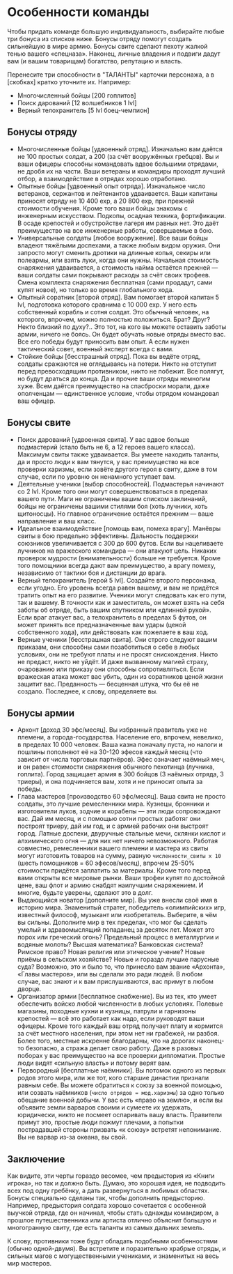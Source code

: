 # Особенности команды

Чтобы придать команде большую индивидуальность, выбирайте любые три бонуса из списков ниже. Бонусы отряду помогут создать сильнейшую в мире армию. Бонусы свите сделают пехоту жалкой тенью вашего «спецназа». Наконец, личные владения и подвиги дадут вам (и вашим товарищам) богатство, репутацию и власть.  

Перенесите три способности в "ТАЛАНТЫ" карточки персонажа, а в [скобках] кратко уточните их. Например:  
- Многочисленный бойцы [200 гоплитов]
- Поиск дарований [12 волшебников 1 lvl]
- Верный телохранитель [5 lvl боец-чемпион]

## Бонусы отряду

- Многочисленные бойцы [удвоенный отряд]. Изначально вам даётся не 100 простых солдат, а 200 (за счёт вооружённых гребцов). Вы и ваши офицеры способны командовать вдвое большими отрядами, не дробя их на части. Ваши ветераны и командиры проходят лучший отбор, а взаимодействие в отрядах хорошо отработано.  
- Опытные бойцы [удвоенный опыт отряда]. Изначальное число ветеранов, сержантов и лейтенантов удваивается. Ваши капитаны приносят отряду не 10 400 exp, а 20 800 exp, при прежней стоимости обучения. Кроме того ваши бойцы знакомы с инженерным искусством. Подкопы, осадная техника, фортификации. В осаде крепостей и обустройстве лагеря им равных нет. Это даёт преимущество на все инженерные работы, совершаемые в бою.  
- Универсальные солдаты [любое вооружение]. Все ваши бойцы владеют тяжёлыми доспехами, а также любым видом оружия. Они запросто могут сменить дротики на длинные копья, секиры или полеармы, или взять луки, когда они нужны. Начальная стоимость снаряжения удваивается, а стоимость найма остаётся прежней — ваши солдаты сами покрывают расходы за счёт своих трофеев. Смена комплекта снаряжения бесплатная (сами продадут, сами купят новое), но только во время глобального хода.  
- Опытный соратник [второй отряд]. Вам помогает второй капитан 5 lvl, подготовка которого сравнима с 10 000 exp. У него есть собственный корабль и сотня солдат. Это обычный человек, на которого, впрочем, можно полностью положиться. Брат? Друг? Некто близкий по духу?.. Это тот, на кого вы можете оставить заботы армии, ничего не боясь. Он будет обучать новые отряды вместо вас. Все его победы будут приносить вам опыт. А если нужен тактический совет, военный эксперт всегда с вами.  
- Стойкие бойцы [бесстрашный отряд]. Пока вы ведёте отряд, солдаты сражаются не оглядываясь на потери. Никто не отступит перед превосходящим противником, никто не побежит. Все полягут, но будут драться до конца. Да и прочие ваши отряды немногим хуже. Всем даётся преимущество на спасброски морали, даже ополченцам — единственное условие, чтобы отрядом командовал ваш офицер.  

## Бонусы свите

- Поиск дарований [удвоенная свита]. У вас вдвое больше подмастерий (стало быть не 6, а 12 героев вашего класса). Максимум свиты также удваивается. Вы умеете находить таланты, да и просто люди к вам тянутся, у вас преимущество на все проверки харизмы, если зовёте другого героя в свиту, даже в том случае, если по уровню он ненамного уступает вам.  
- Деятельные ученики [выбор способностей]. Подмастерья начинают со 2 lvl. Кроме того они могут совершенствоваться в пределах вашего пути. Маги не ограничены вашим списком заклинаний, бойцы не ограничены вашими стилями боя (хоть лучники, хоть щитоносцы). Но главное ограничение остаётся прежним — ваше направление и ваш класс.  
- Идеальное взаимодействие [помощь вам, помеха врагу]. Манёвры свиты в бою предельно эффективны. Дальность поддержки союзников увеличивается с 300 до 600 футов. Если вы нацеливаете лучников на вражеского командира — они атакуют цель. Никаких проверок мудрости (внимательности) больше не требуется. Кроме того помощники всегда дают вам преимущество, а врагу помеху, независимо от тактики боя и дистанции до врага.  
- Верный телохранитель [герой 5 lvl]. Создайте второго персонажа, если угодно. Его уровень всегда равен вашему, и вам не придётся тратить опыт на его развитие. Ученики могут следовать как его пути, так и вашему. В точности как и заместитель, он может взять на себя заботы об отряде, быть вашим спутником или «длинной рукой». Если враг атакует вас, а телохранитель в пределах 5 футов, он может принять все предназначенные вам удары (ценой собственного хода), или действовать как пожелаете в ваш ход.
- Верные ученики [бесстрашная свита]. Они строго следуют вашим приказам, они способны сами позаботиться о себе в любых условиях, они не требуют платы и не просят снисхождения. Никто не предаст, никто не уйдёт. И даже вызванному магией страху, очарованию или приказу они способны сопротивляться. Если вражеская атака может вас убить, один из соратников ценой жизни защитит вас. Преданность — бесценная штука, что бы её не создало. Последнее, к слову, определяете вы.  

## Бонусы армии

- Архонт [доход 30 эфс/месяц]. Вы избранный правитель уже не племени, а города-государства. Население его, впрочем, невелико, в пределах 10 000 человек. Ваша казна поначалу пуста, но налоги и пошлины пополняют её на 30-120 эфесов каждый месяц (что зависит от числа торговых партнёров). Эфес означает наёмный меч, и он равен стоимости снаряжения обычного пехотинца (лучника, гоплита). Город защищает армия в 300 бойцов (3 наёмных отряда, 3 триеры), и она подчиняется вам, хотя и не приносит опыта за победы.
- Глава мастеров [производство 60 эфс/месяц]. Ваша свита не просто солдаты, это лучшие ремесленники мира. Кузнецы, бронники и изготовители луков, зодчие и корабелы — эти люди сопровождают вас. Дай им месяц, и с помощью сотни простых работяг они построят триеру, дай им год, и с армией рабочих они выстроят город. Латные доспехи, двуручные стальные мечи, склянки кислот и алхимического огня — для них нет ничего невозможного. Работая совместно, ремесленники вашего племени и мастера из свиты могут изготовить товаров на сумму, равную `численности_свиты x 10` (шесть помощников = 60 эфесов/месяц), впрочем 25-50% стоимости придётся заплатить за материалы. Кроме того перед вами открыты все мировые рынки. Ваши трофеи купят по достойной цене, ваш флот и армию снабдят наилучшим снаряжением. И многие, будьте уверены, сделают это в долг.  
- Выдающийся новатор [дополните мир]. Вы уже внесли своё имя в историю мира. Знаменитый стратег, победитель «олимпийских» игр, известный философ, музыкант или изобретатель. Выберите, в чём вы сильны. Дополните мир в тех пределах, что мог бы сделать умелый и здравомыслящий попаданец за десяток лет. Может это порох или греческий огонь? Предельный процесс в металлургии и водяные молоты? Высшая математика? Банковская система? Римское право? Новая религия или этическое учение? Новые приёмы в сельском хозяйстве? Новые и гораздо лучшие парусные суда? Возможно, это и было то, что принесло вам звание «Архонта», «Главы мастеров», или вы сделали это ради людей. В любом случае, вас знают и к вам прислушиваются, вас примут в любом дворце.  
- Организатор армии [бесплатное снабжение]. Вы из тех, кто умеет обеспечить войско любой численности в любых условиях. Полевые магазины, походные кухни и кузницы, патрули и гарнизоны крепостей — всё это работает как надо, если руководят ваши офицеры. Кроме того каждый ваш отряд получает плату и кормится за счёт местного населения, при этом нет ни грабежей, ни разбоя. Более того, местные искренне благодарны, что на дорогах наконец-то безопасно, а стража делает свою работу. Даже в разовых поборах у вас преимущество на все проверки дипломатии. Простые люди видят «сильную власть» и потому верят вам.  
- Первородный [бесплатные наёмники]. Вы потомок одного из первых родов этого мира, или же тот, кого старшие династии признали равным себе. Вы можете обратиться к союзу за военной помощью, или созвать наёмников (`число отрядов = мод.харизмы`) за одно только обещание военной добычи. У вас есть «право на землю», и если вы объявите земли варваров своими и сумеете их удержать, юридически, никто не посмеет оспаривать вашу власть. Правители примут это, простые люди пожмут плечами, а попытки пострадавшей стороны призвать «к союзу» встретят непонимание. Вы не варвар из-за океана, вы свой.  

## Заключение

Как видите, эти черты гораздо весомее, чем предыстория из «Книги игрока», но так и должно быть. Думаю, это хорошая идея, не подводить всех под одну гребёнку, а дать развернуться в любимых областях. Бонусы специально сделаны так, чтобы дополнить предысторию. Например, предыстория солдата хорошо сочетается с особенной выучкой отряда, где он начинал, чтобы стать однажды командиром, а прошлое путешественника или артиста отлично объяснит большую и многогранную свиту, где есть таланты из самых дальних земель.  

К слову, противники тоже будут обладать подобными особенностями (обычно одной-двумя). Вы встретите и поразительно храбрые отряды, и сильных магов с могущественными учениками, и знаменитых на весь мир мастеров.  
